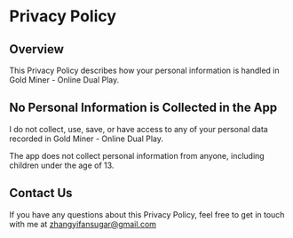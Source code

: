 # Privacy Policy
## Overview
This Privacy Policy describes how your personal information is handled in Gold Miner - Online Dual Play.
## No Personal Information is Collected in the App
I do not collect, use, save, or have access to any of your personal data recorded in Gold Miner - Online Dual Play.

The app does not collect personal information from anyone, including children under the age of 13.
## Contact Us
If you have any questions about this Privacy Policy, feel free to get in touch with me at zhangyifansugar@gmail.com
